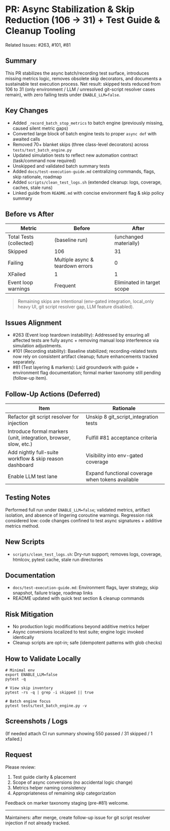 # PR: Async Stabilization & Skip Reduction (106 → 31) + Test Guide & Cleanup Tooling

Related Issues: #263, #101, #81

## Summary
This PR stabilizes the async batch/recording test surface, introduces missing metrics logic, removes obsolete skip decorators, and documents a sustainable test execution process. Net result: skipped tests reduced from 106 to 31 (only environment / LLM / unresolved git-script resolver cases remain), with zero failing tests under `ENABLE_LLM=false`.

## Key Changes
- Added `_record_batch_stop_metrics` to batch engine (previously missing, caused silent metric gaps)
- Converted large block of batch engine tests to proper `async def` with awaited calls
- Removed 70+ blanket skips (three class-level decorators) across `tests/test_batch_engine.py`
- Updated simulation tests to reflect new automation contract (task/command now required)
- Unskipped and validated batch summary tests
- Added `docs/test-execution-guide.md` centralizing commands, flags, skip rationale, roadmap
- Added `scripts/clean_test_logs.sh` (extended cleanup: logs, coverage, caches, stale runs)
- Linked guide from `README.md` with concise environment flag & skip policy summary

## Before vs After
| Metric | Before | After |
|--------|--------|-------|
| Total Tests (collected) | (baseline run) | (unchanged materially) |
| Skipped | 106 | 31 |
| Failing | Multiple async & teardown errors | 0 |
| XFailed | 1 | 1 |
| Event loop warnings | Frequent | Eliminated in target scope |

> Remaining skips are intentional (env-gated integration, local_only heavy UI, git script resolver gap, LLM feature disabled).

## Issues Alignment
- #263 (Event loop teardown instability): Addressed by ensuring all affected tests are fully async + removing manual loop interference via simulation adjustments.
- #101 (Recording stability): Baseline stabilized; recording-related tests now rely on consistent artifact cleanup; future enhancements tracked separately.
- #81 (Test layering & markers): Laid groundwork with guide + environment flag documentation; formal marker taxonomy still pending (follow-up item).

## Follow-Up Actions (Deferred)
| Item | Rationale |
|------|-----------|
| Refactor git script resolver for injection | Unskip 8 git_script_integration tests |
| Introduce formal markers (unit, integration, browser, slow, etc.) | Fulfill #81 acceptance criteria |
| Add nightly full-suite workflow & skip reason dashboard | Visibility into env-gated coverage |
| Enable LLM test lane | Expand functional coverage when tokens available |

## Testing Notes
Performed full run under `ENABLE_LLM=false`; validated metrics, artifact isolation, and absence of lingering coroutine warnings. Regression risk considered low: code changes confined to test async signatures + additive metrics method.

## New Scripts
- `scripts/clean_test_logs.sh`: Dry-run support; removes logs, coverage, htmlcov, pytest cache, stale run directories

## Documentation
- `docs/test-execution-guide.md`: Environment flags, layer strategy, skip snapshot, failure triage, roadmap links
- README updated with quick test section & cleanup commands

## Risk Mitigation
- No production logic modifications beyond additive metrics helper
- Async conversions localized to test suite; engine logic invoked identically
- Cleanup scripts are opt-in; safe (idempotent patterns with glob checks)

## How to Validate Locally
```
# Minimal env
export ENABLE_LLM=false
pytest -q

# View skip inventory
pytest -rs -q | grep -i skipped || true

# Batch engine focus
pytest tests/test_batch_engine.py -v
```

## Screenshots / Logs
(If needed attach CI run summary showing 550 passed / 31 skipped / 1 xfailed.)

## Request
Please review:
1. Test guide clarity & placement
2. Scope of async conversions (no accidental logic change)
3. Metrics helper naming consistency
4. Appropriateness of remaining skip categorization

Feedback on marker taxonomy staging (pre-#81) welcome.

---
Maintainers: after merge, create follow-up issue for git script resolver injection if not already tracked.
